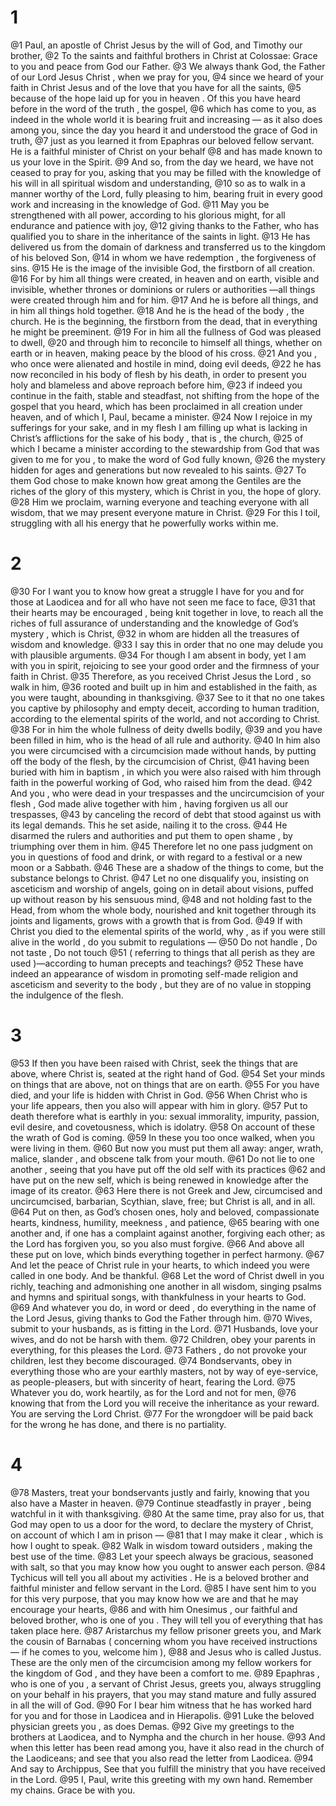 # 1
@1 Paul, an apostle of Christ Jesus by the will of God, and Timothy our brother,
@2 To the saints and faithful brothers in Christ at Colossae: Grace to you and peace from God our Father.
@3 We always thank God, the Father of our Lord Jesus Christ , when we pray for you,
@4 since we heard of your faith in Christ Jesus and of the love that you have for all the saints,
@5 because of the hope laid up for you in heaven . Of this you have heard before in the word of the truth , the gospel,
@6 which has come to you, as indeed in the whole world it is bearing fruit and increasing — as it also does among you, since the day you heard it and understood the grace of God in truth,
@7 just as you learned it from Epaphras our beloved fellow servant. He is a faithful minister of Christ on your behalf
@8 and has made known to us your love in the Spirit.
@9 And so, from the day we heard, we have not ceased to pray for you, asking that you may be filled with the knowledge of his will in all spiritual wisdom and understanding,
@10 so as to walk in a manner worthy of the Lord, fully pleasing to him, bearing fruit in every good work and increasing in the knowledge of God.
@11 May you be strengthened with all power, according to his glorious might, for all endurance and patience with joy,
@12 giving thanks to the Father, who has qualified you to share in the inheritance of the saints in light.
@13 He has delivered us from the domain of darkness and transferred us to the kingdom of his beloved Son,
@14 in whom we have redemption , the forgiveness of sins.
@15 He is the image of the invisible God, the firstborn of all creation.
@16 For by him all things were created, in heaven and on earth, visible and invisible, whether thrones or dominions or rulers or authorities —all things were created through him and for him.
@17 And he is before all things, and in him all things hold together.
@18 And he is the head of the body , the church. He is the beginning, the firstborn from the dead, that in everything he might be preeminent.
@19 For in him all the fullness of God was pleased to dwell,
@20 and through him to reconcile to himself all things, whether on earth or in heaven, making peace by the blood of his cross.
@21 And you , who once were alienated and hostile in mind, doing evil deeds,
@22 he has now reconciled in his body of flesh by his death, in order to present you holy and blameless and above reproach before him,
@23 if indeed you continue in the faith, stable and steadfast, not shifting from the hope of the gospel that you heard, which has been proclaimed in all creation under heaven, and of which I, Paul, became a minister.
@24 Now I rejoice in my sufferings for your sake, and in my flesh I am filling up what is lacking in Christ’s afflictions for the sake of his body , that is , the church,
@25 of which I became a minister according to the stewardship from God that was given to me for you , to make the word of God fully known,
@26 the mystery hidden for ages and generations but now revealed to his saints.
@27 To them God chose to make known how great among the Gentiles are the riches of the glory of this mystery, which is Christ in you, the hope of glory.
@28 Him we proclaim, warning everyone and teaching everyone with all wisdom, that we may present everyone mature in Christ.
@29 For this I toil, struggling with all his energy that he powerfully works within me.

# 2
@30 For I want you to know how great a struggle I have for you and for those at Laodicea and for all who have not seen me face to face,
@31 that their hearts may be encouraged , being knit together in love, to reach all the riches of full assurance of understanding and the knowledge of God’s mystery , which is Christ,
@32 in whom are hidden all the treasures of wisdom and knowledge.
@33 I say this in order that no one may delude you with plausible arguments.
@34 For though I am absent in body, yet I am with you in spirit, rejoicing to see your good order and the firmness of your faith in Christ.
@35 Therefore, as you received Christ Jesus the Lord , so walk in him,
@36 rooted and built up in him and established in the faith, as you were taught, abounding in thanksgiving.
@37 See to it that no one takes you captive by philosophy and empty deceit, according to human tradition, according to the elemental spirits of the world, and not according to Christ.
@38 For in him the whole fullness of deity dwells bodily,
@39 and you have been filled in him, who is the head of all rule and authority.
@40 In him also you were circumcised with a circumcision made without hands, by putting off the body of the flesh, by the circumcision of Christ,
@41 having been buried with him in baptism , in which you were also raised with him through faith in the powerful working of God, who raised him from the dead.
@42 And you , who were dead in your trespasses and the uncircumcision of your flesh , God made alive together with him , having forgiven us all our trespasses,
@43 by canceling the record of debt that stood against us with its legal demands. This he set aside, nailing it to the cross.
@44 He disarmed the rulers and authorities and put them to open shame , by triumphing over them in him.
@45 Therefore let no one pass judgment on you in questions of food and drink, or with regard to a festival or a new moon or a Sabbath.
@46 These are a shadow of the things to come, but the substance belongs to Christ.
@47 Let no one disqualify you, insisting on asceticism and worship of angels, going on in detail about visions, puffed up without reason by his sensuous mind,
@48 and not holding fast to the Head, from whom the whole body, nourished and knit together through its joints and ligaments, grows with a growth that is from God.
@49 If with Christ you died to the elemental spirits of the world, why , as if you were still alive in the world , do you submit to regulations —
@50 Do not handle , Do not taste , Do not touch
@51 ( referring to things that all perish as they are used )—according to human precepts and teachings?
@52 These have indeed an appearance of wisdom in promoting self-made religion and asceticism and severity to the body , but they are of no value in stopping the indulgence of the flesh.

# 3
@53 If then you have been raised with Christ, seek the things that are above, where Christ is, seated at the right hand of God.
@54 Set your minds on things that are above, not on things that are on earth.
@55 For you have died, and your life is hidden with Christ in God.
@56 When Christ who is your life appears, then you also will appear with him in glory.
@57 Put to death therefore what is earthly in you: sexual immorality, impurity, passion, evil desire, and covetousness, which is idolatry.
@58 On account of these the wrath of God is coming.
@59 In these you too once walked, when you were living in them.
@60 But now you must put them all away: anger, wrath, malice, slander , and obscene talk from your mouth.
@61 Do not lie to one another , seeing that you have put off the old self with its practices
@62 and have put on the new self, which is being renewed in knowledge after the image of its creator.
@63 Here there is not Greek and Jew, circumcised and uncircumcised, barbarian, Scythian, slave, free; but Christ is all, and in all.
@64 Put on then, as God’s chosen ones, holy and beloved, compassionate hearts, kindness, humility, meekness , and patience,
@65 bearing with one another and, if one has a complaint against another, forgiving each other; as the Lord has forgiven you, so you also must forgive.
@66 And above all these put on love, which binds everything together in perfect harmony.
@67 And let the peace of Christ rule in your hearts, to which indeed you were called in one body. And be thankful.
@68 Let the word of Christ dwell in you richly, teaching and admonishing one another in all wisdom, singing psalms and hymns and spiritual songs, with thankfulness in your hearts to God.
@69 And whatever you do, in word or deed , do everything in the name of the Lord Jesus, giving thanks to God the Father through him.
@70 Wives, submit to your husbands, as is fitting in the Lord.
@71 Husbands, love your wives, and do not be harsh with them.
@72 Children, obey your parents in everything, for this pleases the Lord.
@73 Fathers , do not provoke your children, lest they become discouraged.
@74 Bondservants, obey in everything those who are your earthly masters, not by way of eye-service, as people-pleasers, but with sincerity of heart, fearing the Lord.
@75 Whatever you do, work heartily, as for the Lord and not for men,
@76 knowing that from the Lord you will receive the inheritance as your reward. You are serving the Lord Christ.
@77 For the wrongdoer will be paid back for the wrong he has done, and there is no partiality.

# 4
@78 Masters, treat your bondservants justly and fairly, knowing that you also have a Master in heaven.
@79 Continue steadfastly in prayer , being watchful in it with thanksgiving.
@80 At the same time, pray also for us, that God may open to us a door for the word, to declare the mystery of Christ, on account of which I am in prison —
@81 that I may make it clear , which is how I ought to speak.
@82 Walk in wisdom toward outsiders , making the best use of the time.
@83 Let your speech always be gracious, seasoned with salt, so that you may know how you ought to answer each person.
@84 Tychicus will tell you all about my activities . He is a beloved brother and faithful minister and fellow servant in the Lord.
@85 I have sent him to you for this very purpose, that you may know how we are and that he may encourage your hearts,
@86 and with him Onesimus , our faithful and beloved brother, who is one of you . They will tell you of everything that has taken place here.
@87 Aristarchus my fellow prisoner greets you, and Mark the cousin of Barnabas ( concerning whom you have received instructions — if he comes to you, welcome him ),
@88 and Jesus who is called Justus. These are the only men of the circumcision among my fellow workers for the kingdom of God , and they have been a comfort to me.
@89 Epaphras , who is one of you , a servant of Christ Jesus, greets you, always struggling on your behalf in his prayers, that you may stand mature and fully assured in all the will of God.
@90 For I bear him witness that he has worked hard for you and for those in Laodicea and in Hierapolis.
@91 Luke the beloved physician greets you , as does Demas.
@92 Give my greetings to the brothers at Laodicea, and to Nympha and the church in her house.
@93 And when this letter has been read among you, have it also read in the church of the Laodiceans; and see that you also read the letter from Laodicea.
@94 And say to Archippus, See that you fulfill the ministry that you have received in the Lord.
@95 I, Paul, write this greeting with my own hand. Remember my chains. Grace be with you.


